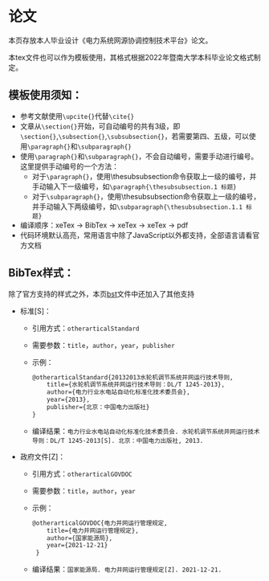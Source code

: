 # 论文

本页存放本人毕业设计《电力系统网源协调控制技术平台》论文。

本tex文件也可以作为模板使用，其格式根据2022年暨南大学本科毕业论文格式制定。



## 模板使用须知：

- 参考文献使用`\upcite{}`代替`\cite{}`
- 文章从`\section{}`开始，可自动编号的共有3级，即`\section{}`,`\subsection{}`,`\subsubsection{}`，若需要第四、五级，可以使用`\paragraph{}`和`\subparagraph{}`
- 使用`\paragraph{}`和`\subparagraph{}`，不会自动编号，需要手动进行编号。这里提供手动编号的一个方法：
  - 对于`\paragraph{}`，使用\thesubsubsection命令获取上一级的编号，并手动输入下一级编号，如`\paragraph{\thesubsubsection.1 标题}`
  - 对于`\subparagraph{}`，使用\thesubsubsection命令获取上一级的编号，并手动输入下两级编号，如`\subparagraph{\thesubsubsection.1.1 标题}`
- 编译顺序：xeTex -> BibTex -> xeTex -> xeTex -> pdf
- 代码环境默认高亮，常用语言中除了JavaScript以外都支持，全部语言请看官方文档

## BibTex样式：

除了官方支持的样式之外，本页[bst](https://github.com/ID-VerNe/jnuthesis/blob/main/paper/gbt7714-numerical.bst)文件中还加入了其他支持

- 标准[S]：
  - 引用方式：`otherarticalStandard`
  - 需要参数：`title`，`author`，`year`，`publisher`
  - 示例：
  
    ```latex
    @otherarticalStandard{20132013水轮机调节系统并网运行技术导则,
    	title={水轮机调节系统并网运行技术导则：DL/T 1245-2013},
    	author={电力行业水电站自动化标准化技术委员会},
    	year={2013},
    	publisher={北京：中国电力出版社}
    }
    ```
  - 编译结果：`电力行业水电站自动化标准化技术委员会. 水轮机调节系统并网运行技术导则：DL/T 1245-2013[S]. 北京：中国电力出版社, 2013.`
- 政府文件[Z]：
  - 引用方式：`otherarticalGOVDOC`
  - 需要参数：`title`，`author`，`year`
  - 示例：
  
    ```latex
    @otherarticalGOVDOC{电力并网运行管理规定,
    	title={电力并网运行管理规定},
    	author={国家能源局},
    	year={2021-12-21}
     }
    ```
   - 编译结果：`国家能源局. 电力并网运行管理规定[Z]. 2021-12-21.`

